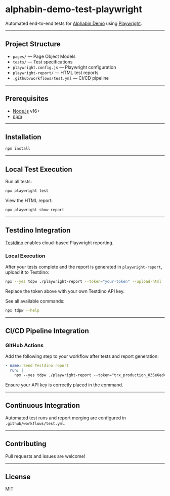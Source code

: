 # alphabin-demo-test-playwright

Automated end-to-end tests for [Alphabin Demo](https://demo.alphabin.co/) using [Playwright](https://playwright.dev/).

---

## Project Structure

- `pages/` — Page Object Models
- `tests/` — Test specifications
- `playwright.config.js` — Playwright configuration
- `playwright-report/` — HTML test reports
- `.github/workflows/test.yml` — CI/CD pipeline

---

## Prerequisites

- [Node.js](https://nodejs.org/) v16+
- [npm](https://www.npmjs.com/)

---

## Installation

```sh
npm install
```

---

## Local Test Execution

Run all tests:
```sh
npx playwright test
```

View the HTML report:
```sh
npx playwright show-report
```

---

## Testdino Integration

[Testdino](https://testdino.com/) enables cloud-based Playwright reporting.

### Local Execution

After your tests complete and the report is generated in `playwright-report`, upload it to Testdino:

```sh
npx --yes tdpw ./playwright-report --token="your-token" --upload-html
```

Replace the token above with your own Testdino API key.

See all available commands:
```sh
npx tdpw --help
```

---

## CI/CD Pipeline Integration

### GitHub Actions

Add the following step to your workflow after tests and report generation:

```yaml
- name: Send Testdino report
  run: |
    npx --yes tdpw ./playwright-report --token="trx_production_035e6ed4a1a2be1f5a10eb45b837afa25b2740cc8b94ff8baca31ee3fe5e2d15" --upload-html
```

Ensure your API key is correctly placed in the command.

---

## Continuous Integration

Automated test runs and report merging are configured in `.github/workflows/test.yml`.

---

## Contributing

Pull requests and issues are welcome!

---

## License

MIT